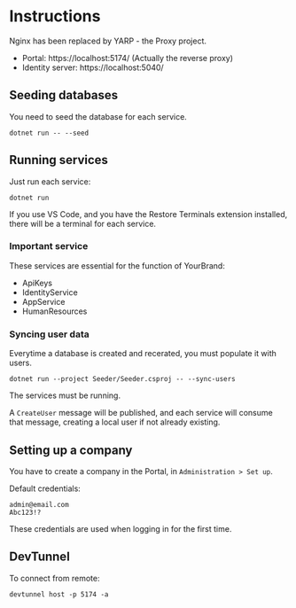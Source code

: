 # Instructions

Nginx has been replaced by YARP - the Proxy project.

* Portal: https://localhost:5174/ (Actually the reverse proxy)
* Identity server: https://localhost:5040/

## Seeding databases

You need to seed the database for each service.

```
dotnet run -- --seed
```

## Running services

Just run each service:

```
dotnet run
```

If you use VS Code, and you have the Restore Terminals extension installed, there will be a terminal for each service.

### Important service

These services are essential for the function of YourBrand:

* ApiKeys
* IdentityService
* AppService
* HumanResources

### Syncing user data

Everytime a database is created and recerated, you must populate it with users.

```
dotnet run --project Seeder/Seeder.csproj -- --sync-users
```

The services must be running.

A ``CreateUser`` message will be published, and each service will consume that message, creating a local user if not already existing.

## Setting up a company

You have to create a company in the Portal, in ``Administration > Set up``.

Default credentials:

```
admin@email.com
Abc123!?
```

These credentials are used when logging in for the first time.

## DevTunnel

To connect from remote:

```
devtunnel host -p 5174 -a
```